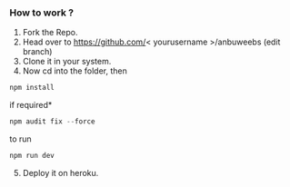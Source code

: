 ### How to work ?
1. Fork the Repo.
2. Head over to https://github.com/<  yourusername  >/anbuweebs (edit branch)
3. Clone it in your system.
4. Now cd into the folder, then

```js
npm install
```
if required*
```js
npm audit fix --force
```
to run
```js
npm run dev
```

5. Deploy it on heroku.

